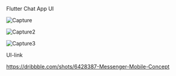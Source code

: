 Flutter Chat App UI


![Capture](https://github.com/hossain-eee/Project-Flutter-Chat-UI/assets/101991583/42bf16ee-c120-48bd-95ca-b8c572452169)

![Capture2](https://github.com/hossain-eee/Project-Flutter-Chat-UI/assets/101991583/88f54107-9ab6-4844-9a0c-20d65717b63b)

![Capture3](https://github.com/hossain-eee/Project-Flutter-Chat-UI/assets/101991583/07f79586-577d-432c-8c3a-1f8c33f6bb71)



UI-link

https://dribbble.com/shots/6428387-Messenger-Mobile-Concept
